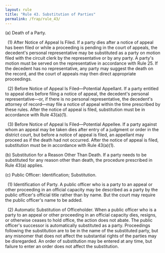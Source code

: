 ```yaml
---
layout: rule
title: "Rule 43. Substitution of Parties"
permalink: /frap/rule_43/
---
```


(a) Death of a Party.


&nbsp;&nbsp;(1) After Notice of Appeal Is Filed. If a party dies after a notice of appeal has been filed or while a proceeding is pending in the court of appeals, the decedent's personal representative may be substituted as a party on motion filed with the circuit clerk by the representative or by any party. A party's motion must be served on the representative in accordance with Rule 25. If the decedent has no representative, any party may suggest the death on the record, and the court of appeals may then direct appropriate proceedings.


&nbsp;&nbsp;(2) Before Notice of Appeal Is Filed—Potential Appellant. If a party entitled to appeal dies before filing a notice of appeal, the decedent's personal representative—or, if there is no personal representative, the decedent's attorney of record—may file a notice of appeal within the time prescribed by these rules. After the notice of appeal is filed, substitution must be in accordance with Rule 43(a)(1).


&nbsp;&nbsp;(3) Before Notice of Appeal Is Filed—Potential Appellee. If a party against whom an appeal may be taken dies after entry of a judgment or order in the district court, but before a notice of appeal is filed, an appellant may proceed as if the death had not occurred. After the notice of appeal is filed, substitution must be in accordance with Rule 43(a)(1).


(b) Substitution for a Reason Other Than Death. If a party needs to be substituted for any reason other than death, the procedure prescribed in Rule 43(a) applies.


(c) Public Officer: Identification; Substitution.


&nbsp;&nbsp;(1) Identification of Party. A public officer who is a party to an appeal or other proceeding in an official capacity may be described as a party by the public officer's official title rather than by name. But the court may require the public officer's name to be added.


&nbsp;&nbsp;(2) Automatic Substitution of Officeholder. When a public officer who is a party to an appeal or other proceeding in an official capacity dies, resigns, or otherwise ceases to hold office, the action does not abate. The public officer's successor is automatically substituted as a party. Proceedings following the substitution are to be in the name of the substituted party, but any misnomer that does not affect the substantial rights of the parties may be disregarded. An order of substitution may be entered at any time, but failure to enter an order does not affect the substitution.
